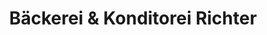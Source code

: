 ---
title: "Bäckerei & Konditorei Richter"
url: /dessau-rosslau/baeckerei-und-konditorei-richter-johannisstrasse/
shop: Bäckerei
---